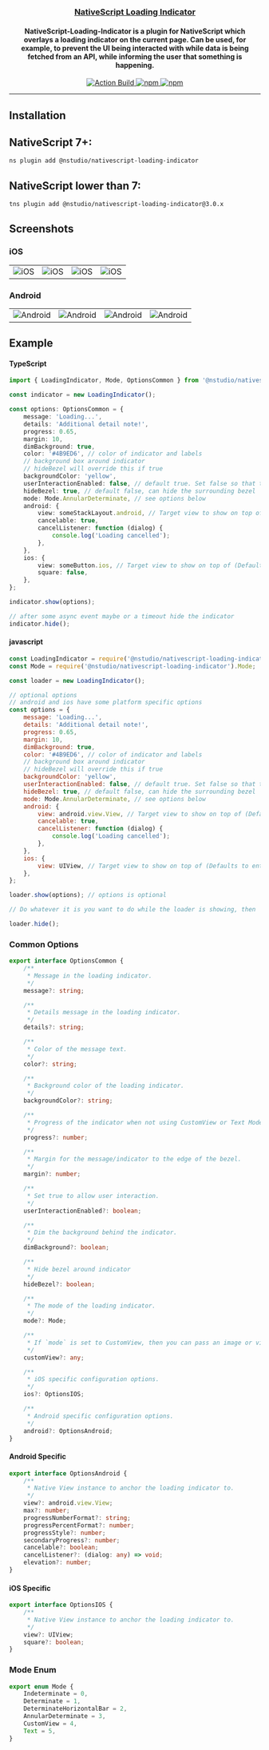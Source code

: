 <a align="center" href="https://www.npmjs.com/package/@nstudio/nativescript-loading-indicator">
    <h3 align="center">NativeScript Loading Indicator</h3>
</a>
<h4 align="center">
NativeScript-Loading-Indicator is a plugin for NativeScript which overlays a loading indicator on the current page. Can be used, for example, to prevent the UI being interacted with while data is being fetched from an API, while informing the user that something is happening.
</h4>

<p align="center">
 <a href="https://www.npmjs.com/package/@nstudio/nativescript-loading-indicator">
        <img src="https://github.com/nstudio/nativescript-loading-indicator/workflows/Build%20CI/badge.svg" alt="Action Build">
    </a>
    <a href="https://www.npmjs.com/package/@nstudio/nativescript-loading-indicator">
        <img src="https://img.shields.io/npm/v/@nstudio/nativescript-loading-indicator.svg" alt="npm">
    </a>
    <a href="https://www.npmjs.com/package/@nstudio/nativescript-loading-indicator">
        <img src="https://img.shields.io/npm/dt/@nstudio/nativescript-loading-indicator.svg?label=npm%20downloads" alt="npm">
    </a>
</p>

---

## Installation

## NativeScript 7+:

```bash
ns plugin add @nstudio/nativescript-loading-indicator
```

## NativeScript lower than 7:

```bash
tns plugin add @nstudio/nativescript-loading-indicator@3.0.x
```

## Screenshots

### iOS

<p align="center">

|                                                                       |                                                                       |                                                                       |                                                                       |
| --------------------------------------------------------------------- | --------------------------------------------------------------------- | --------------------------------------------------------------------- | --------------------------------------------------------------------- |
| <img src="./screenshots/ios/1.png" style="max-width:200px" alt="iOS"> | <img src="./screenshots/ios/2.png" style="max-width:200px" alt="iOS"> | <img src="./screenshots/ios/3.png" style="max-width:200px" alt="iOS"> | <img src="./screenshots/ios/4.png" style="max-width:200px" alt="iOS"> |

  <!-- <img src="./screenshots/ios/1.png" style="max-width:200px" alt="iOS Example 1">
  <img src="./screenshots/ios/2.png" style="max-width:200px" alt="iOS Example 2">
  <img src="./screenshots/ios/3.png" style="max-width:200px" alt="iOS Example 3">
  <img src="./screenshots/ios/4.png" style="max-width:200px" alt="iOS Example 4"> -->

</p>

### Android

<p align="center">

|                                                                               |                                                                               |                                                                               |                                                                               |
| ----------------------------------------------------------------------------- | ----------------------------------------------------------------------------- | ----------------------------------------------------------------------------- | ----------------------------------------------------------------------------- |
| <img src="./screenshots/android/1.png" style="max-width:200px" alt="Android"> | <img src="./screenshots/android/2.png" style="max-width:200px" alt="Android"> | <img src="./screenshots/android/3.png" style="max-width:200px" alt="Android"> | <img src="./screenshots/android/4.png" style="max-width:200px" alt="Android"> |

</p>

## Example

#### TypeScript

```typescript
import { LoadingIndicator, Mode, OptionsCommon } from '@nstudio/nativescript-loading-indicator';

const indicator = new LoadingIndicator();

const options: OptionsCommon = {
	message: 'Loading...',
	details: 'Additional detail note!',
	progress: 0.65,
	margin: 10,
	dimBackground: true,
	color: '#4B9ED6', // color of indicator and labels
	// background box around indicator
	// hideBezel will override this if true
	backgroundColor: 'yellow',
	userInteractionEnabled: false, // default true. Set false so that the touches will fall through it.
	hideBezel: true, // default false, can hide the surrounding bezel
	mode: Mode.AnnularDeterminate, // see options below
	android: {
		view: someStackLayout.android, // Target view to show on top of (Defaults to entire window)
		cancelable: true,
		cancelListener: function (dialog) {
			console.log('Loading cancelled');
		},
	},
	ios: {
		view: someButton.ios, // Target view to show on top of (Defaults to entire window)
		square: false,
	},
};

indicator.show(options);

// after some async event maybe or a timeout hide the indicator
indicator.hide();
```

#### javascript

```js
const LoadingIndicator = require('@nstudio/nativescript-loading-indicator').LoadingIndicator;
const Mode = require('@nstudio/nativescript-loading-indicator').Mode;

const loader = new LoadingIndicator();

// optional options
// android and ios have some platform specific options
const options = {
	message: 'Loading...',
	details: 'Additional detail note!',
	progress: 0.65,
	margin: 10,
	dimBackground: true,
	color: '#4B9ED6', // color of indicator and labels
	// background box around indicator
	// hideBezel will override this if true
	backgroundColor: 'yellow',
	userInteractionEnabled: false, // default true. Set false so that the touches will fall through it.
	hideBezel: true, // default false, can hide the surrounding bezel
	mode: Mode.AnnularDeterminate, // see options below
	android: {
		view: android.view.View, // Target view to show on top of (Defaults to entire window)
		cancelable: true,
		cancelListener: function (dialog) {
			console.log('Loading cancelled');
		},
	},
	ios: {
		view: UIView, // Target view to show on top of (Defaults to entire window)
	},
};

loader.show(options); // options is optional

// Do whatever it is you want to do while the loader is showing, then

loader.hide();
```

### Common Options

```typescript
export interface OptionsCommon {
	/**
	 * Message in the loading indicator.
	 */
	message?: string;

	/**
	 * Details message in the loading indicator.
	 */
	details?: string;

	/**
	 * Color of the message text.
	 */
	color?: string;

	/**
	 * Background color of the loading indicator.
	 */
	backgroundColor?: string;

	/**
	 * Progress of the indicator when not using CustomView or Text Mode.
	 */
	progress?: number;

	/**
	 * Margin for the message/indicator to the edge of the bezel.
	 */
	margin?: number;

	/**
	 * Set true to allow user interaction.
	 */
	userInteractionEnabled?: boolean;

	/**
	 * Dim the background behind the indicator.
	 */
	dimBackground?: boolean;

	/**
	 * Hide bezel around indicator
	 */
	hideBezel?: boolean;

	/**
	 * The mode of the loading indicator.
	 */
	mode?: Mode;

	/**
	 * If `mode` is set to CustomView, then you can pass an image or view to show in the loading indicator.
	 */
	customView?: any;

	/**
	 * iOS specific configuration options.
	 */
	ios?: OptionsIOS;

	/**
	 * Android specific configuration options.
	 */
	android?: OptionsAndroid;
}
```

#### Android Specific

```typescript
export interface OptionsAndroid {
	/**
	 * Native View instance to anchor the loading indicator to.
	 */
	view?: android.view.View;
	max?: number;
	progressNumberFormat?: string;
	progressPercentFormat?: number;
	progressStyle?: number;
	secondaryProgress?: number;
	cancelable?: boolean;
	cancelListener?: (dialog: any) => void;
	elevation?: number;
}
```

#### iOS Specific

```typescript
export interface OptionsIOS {
	/**
	 * Native View instance to anchor the loading indicator to.
	 */
	view?: UIView;
	square?: boolean;
}
```

### Mode Enum

```typescript
export enum Mode {
	Indeterminate = 0,
	Determinate = 1,
	DeterminateHorizontalBar = 2,
	AnnularDeterminate = 3,
	CustomView = 4,
	Text = 5,
}
```
